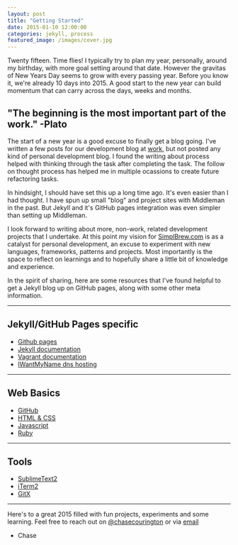 ```yaml
---
layout: post
title: "Getting Started"
date: 2015-01-10 12:00:00
categories: jekyll, process
featured_image: /images/cover.jpg
---
```


Twenty fifteen. Time flies! I typically try to plan my year, personally, around my birthday, with more goal setting around that date. However the gravitas of New Years Day seems to grow with every passing year. Before you know it, we're already 10 days into 2015. A good start to the new year can build momentum that can carry across the days, weeks and months.

## "The beginning is the most important part of the work." -Plato

The start of a new year is a good excuse to finally get a blog going. I've written a few posts for our development blog at [work](http://developers.mobilesystem7.com/), but not posted any kind of personal development blog. I found the writing about process helped with thinking through the task after completing the task. The follow on thought process has helped me in multiple ocassions to create future refactoring tasks.

In hindsight, I should have set this up a long time ago. It's even easier than I had thought. I have spun up small "blog" and project sites with Middleman in the past. But Jekyll and it's GitHub pages integration was even simpler than setting up Middleman.

I look forward to writing about more, non-work, related development projects that I undertake. At this point my vision for [SimplBrew.com](www.simplebrew.com) is as a catalyst for personal development, an excuse to experiment with new languages, frameworks, patterns and projects. Most importantly is the space to reflect on learnings and to hopefully share a little bit of knowledge and experience.

In the spirit of sharing, here are some resources that I've found helpful to get a Jekyll blog up on GitHub pages, along with some other meta information.

___
## Jekyll/GitHub Pages specific

  * [Github pages](https://help.github.com/categories/github-pages-basics/)
  * [Jekyll documentation](http://jekyllrb.com/docs/github-pages/)
  * [Vagrant documentation](https://docs.vagrantup.com/v2/getting-started/up.html)
  * [IWantMyName dns hosting](https://iwantmyname.com/)

___
## Web Basics

  * [GitHub](https://training.github.com/kit/)
  * [HTML & CSS](http://www.codecademy.com/en/tracks/web)
  * [Javascript](https://www.codeschool.com/paths/javascript)
  * [Ruby](http://rubykoans.com/)

___
## Tools

  * [SublimeText2](http://www.sublimetext.com/)
  * [iTerm2](http://iterm2.com/)
  * [GitX](http://gitx.frim.nl/)

___
Here's to a great 2015 filled with fun projects, experiments and some learning. Feel free to reach out on [@chasecourington](http://www.twitter.com/chasecourington) or via [email](mailto:chase@simplbrew.com)  
- Chase